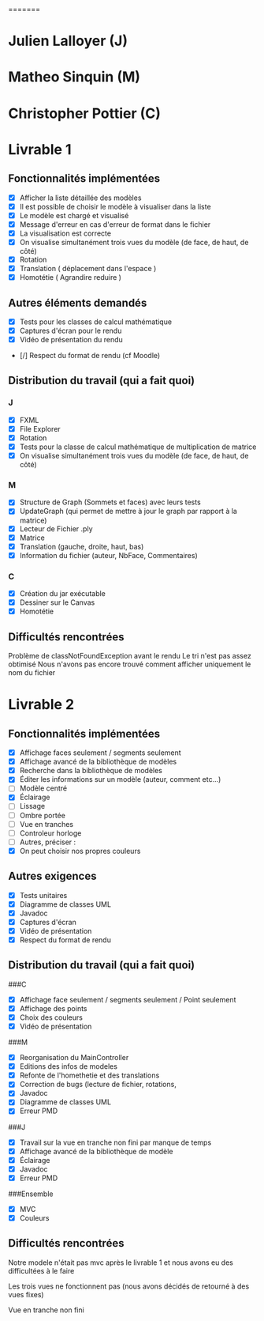 =======
# Julien Lalloyer (J)
# Matheo Sinquin (M)
# Christopher Pottier (C)

# Livrable 1

## Fonctionnalités implémentées

- [X] Afficher la liste détaillée des modèles
- [X] Il est possible de choisir le modèle à visualiser dans la liste
- [X] Le modèle est chargé et visualisé
- [X] Message d'erreur en cas d'erreur de format dans le fichier
- [X] La visualisation est correcte
- [X] On visualise simultanément trois vues du modèle (de face, de haut, de côté)
- [X] Rotation
- [X] Translation ( déplacement dans l'espace )
- [X] Homotétie ( Agrandire reduire )

## Autres éléments demandés

- [X] Tests pour les classes de calcul mathématique
- [X] Captures d'écran pour le rendu
- [X] Vidéo de présentation du rendu
- [/] Respect du format de rendu (cf Moodle)

## Distribution du travail (qui a fait quoi)

### J

- [X] FXML
- [X] File Explorer
- [X] Rotation
- [X] Tests pour la classe de calcul mathématique de multiplication de matrice
- [X] On visualise simultanément trois vues du modèle (de face, de haut, de côté)

### M

- [X] Structure de Graph (Sommets et faces) avec leurs tests
- [X] UpdateGraph (qui permet de mettre à jour le graph par rapport à la matrice)
- [X] Lecteur de Fichier .ply
- [X] Matrice
- [X] Translation (gauche, droite, haut, bas)
- [X] Information du fichier (auteur, NbFace, Commentaires)

### C

- [X] Création du jar exécutable
- [X] Dessiner sur le Canvas
- [X] Homotétie

## Difficultés rencontrées
Problème de classNotFoundException avant le rendu
Le tri n'est pas assez obtimisé
Nous n'avons pas encore trouvé comment afficher uniquement le nom du fichier

# Livrable 2

## Fonctionnalités implémentées


- [X] Affichage faces seulement / segments seulement
- [X] Affichage avancé de la bibliothèque de modèles
- [X] Recherche dans la bibliothèque de modèles
- [X] Éditer les informations sur un modèle (auteur, comment etc...)
- [ ] Modèle centré
- [X] Éclairage
- [ ] Lissage
- [ ] Ombre portée
- [ ] Vue en tranches
- [ ] Controleur horloge
- [ ] Autres, préciser :
- [X] On peut choisir nos propres couleurs

## Autres exigences

- [X] Tests unitaires
- [X] Diagramme de classes UML
- [X] Javadoc
- [X] Captures d'écran
- [X] Vidéo de présentation
- [X] Respect du format de rendu

## Distribution du travail (qui a fait quoi)

###C
- [X] Affichage face seulement / segments seulement / Point seulement
- [X] Affichage des points
- [X] Choix des couleurs
- [X] Vidéo de présentation

###M
- [X] Reorganisation du MainController
- [X] Editions des infos de modeles
- [X] Refonte de l'homethetie et des translations
- [X] Correction de bugs (lecture de fichier, rotations,
- [X] Javadoc
- [X] Diagramme de classes UML
- [X] Erreur PMD

###J
- [X] Travail sur la vue en tranche non fini par manque de temps
- [X] Affichage avancé de la bibliothèque de modèle
- [X] Éclairage
- [X] Javadoc
- [X] Erreur PMD

###Ensemble
-[X] MVC
-[X] Couleurs

## Difficultés rencontrées

Notre modele n'était pas mvc après le livrable 1 et nous avons eu des difficultées à le faire

Les trois vues ne fonctionnent pas (nous avons décidés de retourné à des vues fixes)

Vue en tranche non fini



